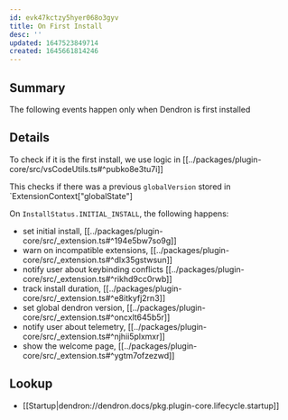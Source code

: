 ```yaml
---
id: evk47kctzy5hyer068o3gyv
title: On First Install
desc: ''
updated: 1647523849714
created: 1645661814246
---
```


## Summary

The following events happen only when Dendron is first installed

## Details

To check if it is the first install, we use logic in [[../packages/plugin-core/src/vsCodeUtils.ts#^pubko8e3tu7i]]

This checks if there was a previous `globalVersion` stored in `ExtensionContext["globalState"]

On `InstallStatus.INITIAL_INSTALL`, the following happens:

- set initial install, [[../packages/plugin-core/src/_extension.ts#^194e5bw7so9g]]
- warn on incompatible extensions, [[../packages/plugin-core/src/_extension.ts#^dlx35gstwsun]]
- notify user about keybinding conflicts [[../packages/plugin-core/src/_extension.ts#^rikhd9cc0rwb]]
- track install duration, [[../packages/plugin-core/src/_extension.ts#^e8itkyfj2rn3]]
- set global dendron version, [[../packages/plugin-core/src/_extension.ts#^oncxlt645b5r]]
- notify user about telemetry, [[../packages/plugin-core/src/_extension.ts#^njhii5plxmxr]]
- show the welcome page, [[../packages/plugin-core/src/_extension.ts#^ygtm7ofzezwd]]

## Lookup

- [[Startup|dendron://dendron.docs/pkg.plugin-core\.lifecycle\.startup]]
